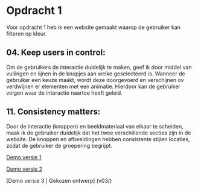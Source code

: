 # Opdracht 1

Voor opdracht 1 heb ik een website gemaakt waarop de gebruiker kan filteren op kleur.

## 04. Keep users in control:

Om de gebruikers de interactie duidelijk te maken, geef ik door middel van vullingen en lijnen in de knopjes aan welke geselecteerd is. Wanneer de gebruiker een keuze maakt, wordt deze doorgevoerd en verschijnen ov verdwijnen er elementen met een animatie. Hierdoor kan de gebruiker volgen waar de interactie naartoe heeft geleid.

## 11. Consistency matters:

Door de interactie (knoppen) en beeldmateriaal van elkaar te scheiden, maak ik de gebruiker duidelijk dat het twee verschillende secties zijn in de website. De knoppen en afbeeldingen hebben consistente stijlen locaties, zodat de gebruiker de groepering begrijpt.


[Demo versie 1](v01/)

[Demo versie 2](v02/)

[Demo versie 3 | Gekozen ontwerp] (v03/)
